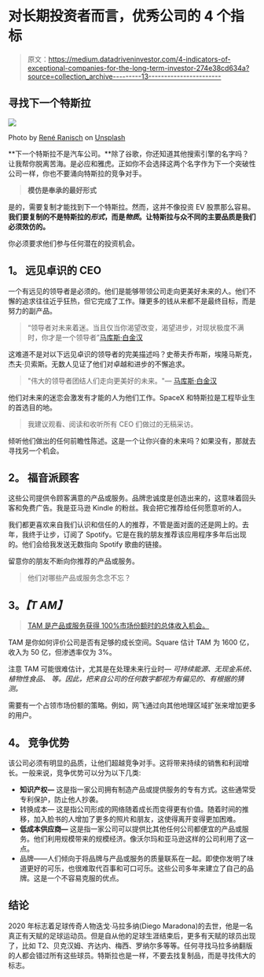 # 对长期投资者而言，优秀公司的 4 个指标

> 原文：<https://medium.datadriveninvestor.com/4-indicators-of-exceptional-companies-for-the-long-term-investor-274e38cd634a?source=collection_archive---------13----------------------->

## 寻找下一个特斯拉

![](img/4ba3f647b11a7b66cd86817b67540b27.png)

Photo by [René Ranisch](https://unsplash.com/@frame_media?utm_source=medium&utm_medium=referral) on [Unsplash](https://unsplash.com?utm_source=medium&utm_medium=referral)

**下一个特斯拉不是汽车公司。**除了谷歌，你还知道其他搜索引擎的名字吗？让我帮你脱离苦海。是必应和雅虎。正如你不会选择这两个名字作为下一个突破性公司一样，你也不要涌向特斯拉的竞争对手。

> **模仿是奉承的最好形式**

是的，需要复制才能找到下一个特斯拉。然而，这并不像投资 EV 股票那么容易。**我们要复制的不是特斯拉的*形式*，而是*物质*。让特斯拉与众不同的主要品质是我们必须效仿的。**

你必须要求他们参与任何潜在的投资机会。

## **1。** **远见卓识的 CEO**

一个有远见的领导者是必须的。他们是能够带领公司走向更美好未来的人。他们不懈的追求往往近乎狂热，但它完成了工作。赚更多的钱从来都不是最终目标，而是努力的副产品。

> “领导者对未来着迷。当且仅当你渴望改变，渴望进步，对现状极度不满时，你才是一个领导者”[马库斯·白金汉](https://www.azquotes.com/author/18116-Marcus_Buckingham)

这难道不是对以下远见卓识的领导者的完美描述吗？史蒂夫乔布斯，埃隆马斯克，杰夫·贝索斯。无数人见证了他们对卓越和进步的不懈追求。

> "伟大的领导者团结人们走向更美好的未来。"— [马库斯·白金汉](https://strategiesforinfluence.com/marcus-buckingham-strengths-based-leadership/)

他们对未来的迷恋会激发有才能的人为他们工作。SpaceX 和特斯拉是工程毕业生的首选目的地。

> 我建议观看、阅读和收听所有 CEO 们做过的无稿采访。

倾听他们做出的任何前瞻性陈述。这是一个让你兴奋的未来吗？如果没有，那就去寻找另一个机会。

## **2。** **福音派顾客**

这些公司提供令顾客满意的产品或服务。品牌忠诚度是创造出来的，这意味着回头客和免费广告。我是亚马逊 Kindle 的粉丝。我会把它推荐给任何愿意听的人。

我们都更喜欢来自我们认识和信任的人的推荐，不管是面对面的还是网上的。去年，我终于让步，订阅了 Spotify。它是在我的朋友推荐该应用程序多年后出现的。他们会给我发送无数指向 Spotify 歌曲的链接。

留意你的朋友不断向你推荐的产品或服务。

> 他们对哪些产品或服务念念不忘？

## **3。*****【T AM】***

> [TAM 是产品或服务获得 100%市场份额时的总体收入机会。](https://corporatefinanceinstitute.com/resources/knowledge/strategy/total-addressable-market-tam/)

TAM 是你如何评价公司是否有足够的成长空间。Square 估计 TAM 为 1600 亿，收入为 50 亿，但渗透率仅为 3%。

注意 TAM 可能很难估计，尤其是在处理未来行业时— *可持续能源、无现金系统、植物性食品、* *等。因此，把来自公司的任何数字都视为有偏见的、有根据的猜测。*

需要有一个占领市场份额的策略。例如，网飞通过向其他地理区域扩张来增加更多的用户。

## **4。** **竞争优势**

该公司必须有明显的品质，让他们超越竞争对手。这将带来持续的销售和利润增长。一般来说，竞争优势可以分为以下几类:

*   **知识产权—** 这是指一家公司拥有制造产品或提供服务的专有方式。这些通常受专利保护，防止他人抄袭。
*   转换成本— 这是指公司形成的网络随着成长而变得更有价值。随着时间的推移，加入脸书的人增加了更多的照片和朋友，这使得离开变得更加困难。
*   **低成本供应商—** 这是指一家公司可以提供比其他任何公司都便宜的产品或服务。他们利用规模带来的规模经济。像沃尔玛和亚马逊这样的公司利用了这一点。
*   品牌——人们倾向于将品牌与产品或服务的质量联系在一起。即使你发明了味道更好的可乐，也很难取代百事和可口可乐。这些公司多年来建立了自己的品牌。这是一个不容易克服的优点。

## **结论**

2020 年标志着足球传奇人物迭戈·马拉多纳(Diego Maradona)的去世，他是一名真正有天赋的足球运动员。但是自从他的足球生涯结束后，更多有天赋的球员出现了，比如 T2、贝克汉姆、齐达内、梅西、罗纳尔多等等。任何寻找马拉多纳翻版的人都会错过所有这些球员。特斯拉也是一样，不要去找复制品，而是寻找伟大的标志。